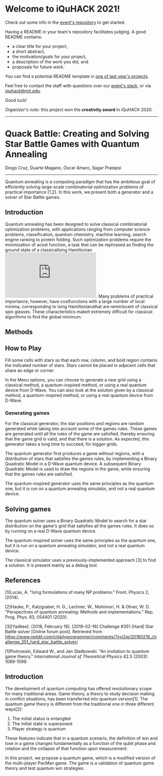 # Welcome to iQuHACK 2021!
Check out some info in the [event's repository](https://github.com/iQuHACK/2021) to get started.

Having a README in your team's repository facilitates judging. A good README contains:
* a clear title for your project,
* a short abstract,
* the motivation/goals for your project,
* a description of the work you did, and
* proposals for future work.

You can find a potential README template in [one of last year's projects](https://github.com/iQuHACK/QuhacMan).

Feel free to contact the staff with questions over our [event's slack](https://iquhack.slack.com), or via iquhack@mit.edu.

Good luck!


_Organizer's note:_ this project won the **creativity award** in iQuHACK 2020.

---

# Quack Battle: Creating and Solving Star Battle Games with Quantum Annealing 

Diogo Cruz, Duarte Magano, Óscar Amaro, Sagar Pratapsi

---

Quantum annealing is a computing paradigm that has the ambitious goal of efficiently solving large-scale combinatorial optimization problems of practical importance [1,2]. In this work, we present both a generator and a solver of Star Battle games.

## Introduction

Quantum annealing has been designed to solve classical combinatorial optimization problems, with applications ranging from computer science problems, classification, quantum chemistry, machine learning, search engine ranking to protein folding. Such optimization problems require the minimization of acost function, a task that can be rephrased as finding the ground state of a classicalIsing Hamiltonian ![equation](https://latex.codecogs.com/png.latex?H_0). Many problems of practical importance, however, have costfunctions with a large number of local minima, corresponding to Ising Hamiltoniansthat are reminiscent of classical spin glasses. These characteristics makeit extremely difficult for classical algorithms to find the global minimum.

## Methods

## How to Play

Fill some cells with stars so that each row, column, and bold region contains the indicated number of stars. Stars cannot be placed in adjacent cells that share an edge or corner.

In the Menu options, you can choose to generate a new grid using a classical method, a quantum-inspired method, or using a real quantum device from D-Wave. You can also look at the solution given by a classical method, a quantum-inspired method, or using a real quantum device from D-Wave.

### Generating games

For the classical generator, the star positions and regions are random generated while taking into account some of the games rules. These games are generated until all the rules of the game are satisfied, thereby ensuring that the game grid is valid, and that there is a solution. As expected, this generator takes a long time to succeed, for bigger grids.

The quantum generator first produces a game without regions, with a distribution of stars that satisfies the games rules, by implementing a Binary Quadratic Model in a D-Wave quantum device. A subsequent Binary Quadratic Model is used to draw the regions in the game, while ensuring that the games rules are satisfied.

The quantum-inspired generator uses the same principles as the quantum one, but it is run on a quantum annealing simulator, and not a real quantum device.

## Solving games

The quantum solver uses a Binary Quadratic Model to search for a star distribution on the game's grid that satisfies all the games rules. It does so by running on a real D-Wave quantum device.

The quantum-inspired solver uses the same principles as the quantum one, but it is run on a quantum annealing simulator, and not a real quantum device.

The classical simulator uses a previously-implemented approach [3] to find a solution. It is present mainly as a debug tool.

## References



[1]Lucas, A. "Ising formulations of many NP problems." Front. Physics 2, (2014).

[2]Hauke, P., Katzgraber, H. G., Lechner, W., Nishimori, H. & Oliver, W. D. "Perspectives of quantum annealing: Methods and implementations." Rep. Prog. Phys. 83, 054401 (2020).

[3][Yadkee]. (2018, February 16). [2018-02-16] Challenge #351 [Hard] Star Battle solver [Online forum post]. Retrieved from https://www.reddit.com/r/dailyprogrammer/comments/7xyi2w/20180216_challenge_351_hard_star_battle_solver/



[1]Piotrowski, Edward W., and Jan Sładkowski. "An invitation to quantum game theory." _International Journal of Theoretical Physics_ 42.5 (2003): 1089-1099.



## Introduction

The development of quantum computing has offered revolutionary scope for many traditional areas. Game theory, a theory to study decision making in conflict situations, has been transferred into quantum version[1]. The quantum game theory is different from the traditional one in three different ways[2]:



1. The initial status is entangled
2. The initial state is superposed
3. Player strategy is quantum

These features indicate that in a quantum scenario, the definition of win and lose in a game changes fundamentally as a function of the qubit phase and rotation and the collapse of that function upon measurement.

In this project, we propose a quantum game, which is a modified version of the multi-player PacMan game. The game is a validation of quantum game theory and test quantum win strategies.


<!-- ## ToDo:
### Things we would wanna fix/implement but didn't have enough time to do


* Graphics
* More than 2 player support
* Better quantum circuit visualization
* Option to pick between real and simulated quantum simulation as opposed ot editing the source code
* Adding more gates and game mechanics to make it more fun

## Highlights:



*   In our game, the result is quantum. No one knows the results until the measurement.
*    Player can increase their probability of winning, but nothing is guaranteed.
*   During the game, two players are building a quantum circuit together. They try interfering with the result of the entangled qubits to something they desire.
*   In the game, we applied Quantum Random Number Generator to find the type and place of gates. The speeds of Quhacmans change with entangled two qubits circuit.
*   The rule and strategy are quantum. We use Bloch sphere as a win indicator. -->
